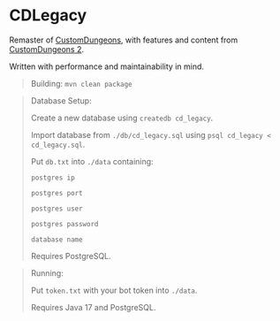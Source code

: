 # CDLegacy

Remaster of [CustomDungeons](https://github.com/stanuwu/CustomDungeons), with features and content
from [CustomDungeons 2](https://github.com/stanuwu/CD2).

Written with performance and maintainability in mind.

> Building:
> `mvn clean package`

> Database Setup:
>
> Create a new database using `createdb cd_legacy`.
>
> Import database from `./db/cd_legacy.sql` using `psql cd_legacy < cd_legacy.sql`.
>
> Put `db.txt` into `./data` containing:
> ````
> postgres ip
> 
> postgres port
> 
> postgres user
> 
> postgres password
> 
> database name
> ````
> Requires PostgreSQL.

> Running:
>
> Put `token.txt` with your bot token into `./data`.
>
> Requires Java 17 and PostgreSQL.